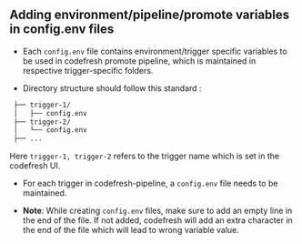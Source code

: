 ## Adding environment/pipeline/promote variables in config.env files

- Each `config.env` file contains environment/trigger specific variables to be used in codefresh promote pipeline, which is maintained in respective trigger-specific folders.

- Directory structure should follow this standard : 

```sh
 ├── trigger-1/
 │   ├── config.env
 ├── trigger-2/
 │   └── config.env                           
 ├── ...
```

Here `trigger-1, trigger-2` refers to the trigger name which is set in the codefresh UI.

- For each trigger in codefresh-pipeline, a `config.env` file needs to be maintained.

- **Note**: While creating `config.env` files, make sure to add an empty line in the end of the file. If not added, codefresh will add an extra character in the end of the file which will lead to wrong variable value.

